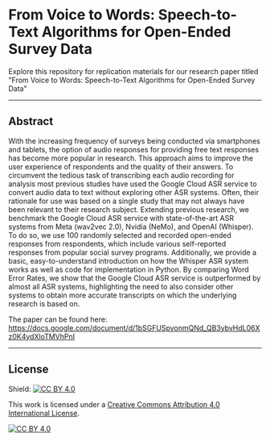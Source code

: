 # From Voice to Words: Speech-to-Text Algorithms for Open-Ended Survey Data

Explore this repository for replication materials for our research paper titled "From Voice to Words: Speech-to-Text Algorithms for Open-Ended Survey Data"



---

## Abstract

With the increasing frequency of surveys being conducted via smartphones and tablets, the option of audio responses for providing free text responses has become more popular in research. This approach aims to improve the user experience of respondents and the quality of their answers. To circumvent the tedious task of transcribing each audio recording for analysis most previous studies have used the Google Cloud ASR service to convert audio data to text without exploring other ASR systems. Often, their rationale for use was based on a single study that may not always have been relevant to their research subject. Extending previous research, we benchmark the Google Cloud ASR service with state-of-the-art ASR systems from Meta (wav2vec 2.0), Nvidia (NeMo), and OpenAI (Whisper). To do so, we use 100 randomly selected and recorded open-ended responses from respondents, which include various self-reported responses from popular social survey programs. Additionally, we provide a basic, easy-to-understand introduction on how the Whisper ASR system works as well as code for implementation in Python. By comparing Word Error Rates, we show that the Google Cloud ASR service is outperformed by almost all ASR systems, highlighting the need to also consider other systems to obtain more accurate transcripts on which the underlying research is based on.


The paper can be found here: https://docs.google.com/document/d/1bSGFUSpyonmQNd_QB3ybvHdL06Xz0K4ydXloTMVhPnI


---

## License
Shield: [![CC BY 4.0][cc-by-shield]][cc-by]

This work is licensed under a
[Creative Commons Attribution 4.0 International License][cc-by].

[![CC BY 4.0][cc-by-image]][cc-by]

[cc-by]: http://creativecommons.org/licenses/by/4.0/
[cc-by-image]: https://i.creativecommons.org/l/by/4.0/88x31.png
[cc-by-shield]: https://img.shields.io/badge/License-CC%20BY%204.0-lightgrey.svg

